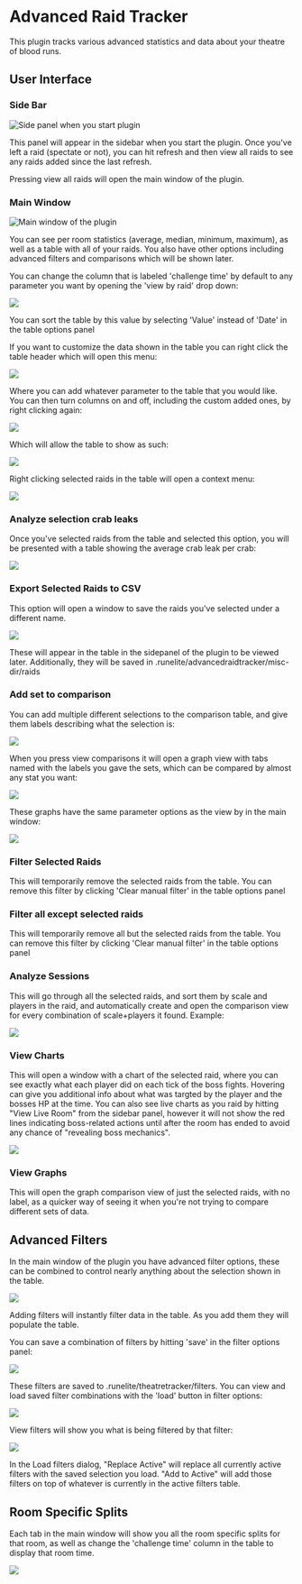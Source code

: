 # Advanced Raid Tracker
This plugin tracks various advanced statistics and data about your theatre of blood runs.

## User Interface
### Side Bar

![Side panel when you start plugin](images/sidebar.jpg)

This panel will appear in the sidebar when you start the plugin. Once you've left a raid (spectate or not), you can hit refresh and then view all raids to see any raids added since the last refresh.

Pressing view all raids will open the main window of the plugin.

### Main Window

![Main window of the plugin](images/1.jpg)

You can see per room statistics (average, median, minimum, maximum), as well as a table with all of your raids. 
You also have other options including advanced filters and comparisons which will be shown later.

You can change the column that is labeled 'challenge time' by default to any parameter you want by opening the 'view by raid' drop down:

![](images/viewbyparameters.jpg)

You can sort the table by this value by selecting 'Value' instead of 'Date' in the table options panel

If you want to customize the data shown in the table you can right click the table header which will open this menu:

![](images/rightclicktableheader.jpg)

Where you can add whatever parameter to the table that you would like. You can then turn columns on and off, including the custom added ones, by right clicking again:

![](images/customcolumns.jpg)

Which will allow the table to show as such:

![](images/customtablesetup.jpg)

Right clicking selected raids in the table will open a context menu:

![](images/rightclickgraphcontext.jpg)

### Analyze selection crab leaks

Once you've selected raids from the table and selected this option, you will be presented with a table showing the average crab leak per crab:

![](images/analyzeselectioncrableaks.jpg)

### Export Selected Raids to CSV

This option will open a window to save the raids you've selected under a different name.

![](images/saveraidswindow.jpg)

These will appear in the table in the sidepanel of the plugin to be viewed later. Additionally, they will be saved in .runelite/advancedraidtracker/misc-dir/raids

### Add set to comparison

You can add multiple different selections to the comparison table, and give them labels describing what the selection is:

![](images/view%20comparisons.jpg)

When you press view comparisons it will open a graph view with tabs named with the labels you gave the sets, which can be compared by almost any stat you want:

![](images/comparison%20view.jpg)

These graphs have the same parameter options as the view by in the main window:

![](images/comparison%20options.jpg)

### Filter Selected Raids

This will temporarily remove the selected raids from the table. You can remove this filter by clicking 'Clear manual filter' in the table options panel

### Filter all except selected raids

This will temporarily remove all but the selected raids from the table. You can remove this filter by clicking 'Clear manual filter' in the table options panel

### Analyze Sessions

This will go through all the selected raids, and sort them by scale and players in the raid, and automatically create and open the comparison view for every combination of scale+players it found. Example:

![](images/analyzesessions.jpg)

### View Charts

This will open a window with a chart of the selected raid, where you can see exactly what each player did on each tick of the boss fights. Hovering can give you additional info about what was targted by the player and the bosses HP at the time.
You can also see live charts as you raid by hitting "View Live Room" from the sidebar panel, however it will not show the red lines indicating boss-related actions until after the room has ended to avoid any chance of "revealing boss mechanics".

![](images/chart.jpg)

### View Graphs

This will open the graph comparison view of just the selected raids, with no label, as a quicker way of seeing it when you're not trying to compare different sets of data.

## Advanced Filters

In the main window of the plugin you have advanced filter options, these can be combined to control nearly anything about the selection shown in the table.

![](images/advancedfilters.jpg)

Adding filters will instantly filter data in the table. As you add them they will populate the table.

You can save a combination of filters by hitting 'save' in the filter options panel:

![](images/savefilters.jpg)

These filters are saved to .runelite/theatretracker/filters. You can view and load saved filter combinations with the 'load' button in filter options:

![](images/loadfilters.jpg)

View filters will show you what is being filtered by that filter:

![](images/viewfilters.jpg)

In the Load filters dialog, "Replace Active" will replace all currently active filters with the saved selection you load. "Add to Active" will add those filters on top of whatever is currently in the active filters table.

## Room Specific Splits

Each tab in the main window will show you all the room specific splits for that room, as well as change the 'challenge time' column in the table to display that room time.

![](images/roomspecificsplits.jpg)

